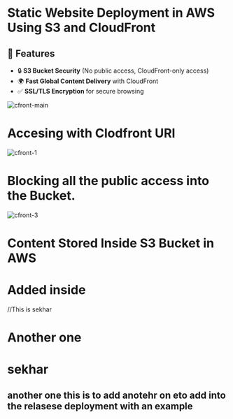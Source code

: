#  Static Website Deployment in AWS Using S3 and CloudFront

## 📌 Features
- 🔒 **S3 Bucket Security** (No public access, CloudFront-only access)
- 🌍 **Fast Global Content Delivery** with CloudFront
- ✅ **SSL/TLS Encryption** for secure browsing

![cfront-main](https://github.com/user-attachments/assets/5cefb2f4-606e-4006-84c5-ba9711510515)
#  Accesing with Clodfront URI

![cfront-1](https://github.com/user-attachments/assets/d86b73ea-b621-4657-b0dd-6d55657a002f)
# Blocking all the public access into the Bucket.

![cfront-3](https://github.com/user-attachments/assets/34c0b664-6dde-4a2c-9baf-80013626db5d)

# Content Stored Inside S3 Bucket in AWS


# Added inside 

//This is sekhar
# Another one 


# sekhar
## another one this is to add anotehr on eto add into the relasese deployment with an example